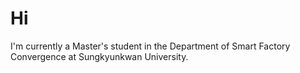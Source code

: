 # Hi
I'm currently a Master's student in the Department of Smart Factory Convergence at Sungkyunkwan University.

